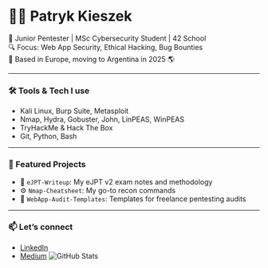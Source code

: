 # 👨‍💻 Patryk Kieszek

🎯 Junior Pentester | MSc Cybersecurity Student | 42 School  
🔍 Focus: Web App Security, Ethical Hacking, Bug Bounties  
📍 Based in Europe, moving to Argentina in 2025 🌎

---

### 🛠️ Tools & Tech I use
- Kali Linux, Burp Suite, Metasploit
- Nmap, Hydra, Gobuster, John, LinPEAS, WinPEAS
- TryHackMe & Hack The Box
- Git, Python, Bash

---

### 📌 Featured Projects
- 🔐 `eJPT-Writeup`: My eJPT v2 exam notes and methodology
- ⚙️ `Nmap-Cheatsheet`: My go-to recon commands
- 📁 `WebApp-Audit-Templates`: Templates for freelance pentesting audits

---

### 📫 Let’s connect
- [LinkedIn](https://linkedin.com/in/patrykkieszek)
- [Medium](https://medium.com/@cybernomad42)
![GitHub Stats](https://github-readme-stats.vercel.app/api?username=pkieszek&show_icons=true&theme=dark)
